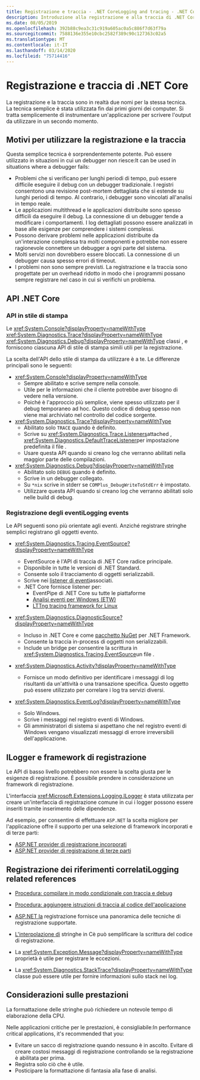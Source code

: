 ```yaml
---
title: Registrazione e traccia - .NET CoreLogging and tracing - .NET Core
description: Introduzione alla registrazione e alla traccia di .NET Core.An introduction to .NET Core logging and tracing.
ms.date: 08/05/2019
ms.openlocfilehash: 392b88c9ea3c31c919a605ac0a5c886f7d63f79a
ms.sourcegitcommit: 7588136e355e10cbc2582f389c90c127363c02a5
ms.translationtype: MT
ms.contentlocale: it-IT
ms.lasthandoff: 03/14/2020
ms.locfileid: "75714416"
---
```

# <a name="net-core-logging-and-tracing"></a>Registrazione e traccia di .NET Core

La registrazione e la traccia sono in realtà due nomi per la stessa tecnica. La tecnica semplice è stata utilizzata fin dai primi giorni dei computer. Si tratta semplicemente di instrumentare un'applicazione per scrivere l'output da utilizzare in un secondo momento.

## <a name="reasons-to-use-logging-and-tracing"></a>Motivi per utilizzare la registrazione e la traccia

Questa semplice tecnica è sorprendentemente potente. Può essere utilizzato in situazioni in cui un debugger non riesce:It can be used in situations where a debugger fails:

- Problemi che si verificano per lunghi periodi di tempo, può essere difficile eseguire il debug con un debugger tradizionale. I registri consentono una revisione post-mortem dettagliata che si estende su lunghi periodi di tempo. Al contrario, i debugger sono vincolati all'analisi in tempo reale.
- Le applicazioni multithread e le applicazioni distribuite sono spesso difficili da eseguire il debug.  La connessione di un debugger tende a modificare i comportamenti. I log dettagliati possono essere analizzati in base alle esigenze per comprendere i sistemi complessi.
- Possono derivare problemi nelle applicazioni distribuite da un'interazione complessa tra molti componenti e potrebbe non essere ragionevole connettere un debugger a ogni parte del sistema.
- Molti servizi non dovrebbero essere bloccati. La connessione di un debugger causa spesso errori di timeout.
- I problemi non sono sempre previsti. La registrazione e la traccia sono progettate per un overhead ridotto in modo che i programmi possano sempre registrare nel caso in cui si verifichi un problema.

## <a name="net-core-apis"></a>API .NET Core

### <a name="print-style-apis"></a>API in stile di stampa

Le <xref:System.Console?displayProperty=nameWithType> <xref:System.Diagnostics.Trace?displayProperty=nameWithType> <xref:System.Diagnostics.Debug?displayProperty=nameWithType> classi , e forniscono ciascuna API di stile di stampa simili utili per la registrazione.

La scelta dell'API dello stile di stampa da utilizzare è a te. Le differenze principali sono le seguenti:

- <xref:System.Console?displayProperty=nameWithType>
  - Sempre abilitato e scrive sempre nella console.
  - Utile per le informazioni che il cliente potrebbe aver bisogno di vedere nella versione.
  - Poiché è l'approccio più semplice, viene spesso utilizzato per il debug temporaneo ad hoc. Questo codice di debug spesso non viene mai archiviato nel controllo del codice sorgente.
- <xref:System.Diagnostics.Trace?displayProperty=nameWithType>
  - Abilitato solo `TRACE` quando è definito.
  - Scrive su <xref:System.Diagnostics.Trace.Listeners>attached , <xref:System.Diagnostics.DefaultTraceListener>per impostazione predefinita il file .
  - Usare questa API quando si creano log che verranno abilitati nella maggior parte delle compilazioni.
- <xref:System.Diagnostics.Debug?displayProperty=nameWithType>
  - Abilitato solo `DEBUG` quando è definito.
  - Scrive in un debugger collegato.
  - Su `*nix` scrive in stderr se `COMPlus_DebugWriteToStdErr` è impostato.
  - Utilizzare questa API quando si creano log che verranno abilitati solo nelle build di debug.

### <a name="logging-events"></a>Registrazione degli eventiLogging events

Le API seguenti sono più orientate agli eventi. Anziché registrare stringhe semplici registrano gli oggetti evento.

- <xref:System.Diagnostics.Tracing.EventSource?displayProperty=nameWithType>
  - EventSource è l'API di traccia di .NET Core radice principale.
  - Disponibile in tutte le versioni di .NET Standard.
  - Consente solo il tracciamento di oggetti serializzabili.
  - Scrive nei [listener di eventi](xref:System.Diagnostics.Tracing.EventListener)associati.
  - .NET Core fornisce listener per:
    - EventPipe di .NET Core su tutte le piattaforme
    - [Analisi eventi per Windows (ETW)](/windows/win32/etw/event-tracing-portal)
    - [LTTng tracing framework for Linux](https://lttng.org/)

- <xref:System.Diagnostics.DiagnosticSource?displayProperty=nameWithType>
  - Incluso in .NET Core e come [pacchetto NuGet](https://www.nuget.org/packages/System.Diagnostics.DiagnosticSource) per .NET Framework.
  - Consente la traccia in-process di oggetti non serializzabili.
  - Include un bridge per consentire la scrittura in <xref:System.Diagnostics.Tracing.EventSource>un file .

- <xref:System.Diagnostics.Activity?displayProperty=nameWithType>
  - Fornisce un modo definitivo per identificare i messaggi di log risultanti da un'attività o una transazione specifica. Questo oggetto può essere utilizzato per correlare i log tra servizi diversi.

- <xref:System.Diagnostics.EventLog?displayProperty=nameWithType>
  - Solo Windows.
  - Scrive i messaggi nel registro eventi di Windows.
  - Gli amministratori di sistema si aspettano che nel registro eventi di Windows vengano visualizzati messaggi di errore irreversibili dell'applicazione.

## <a name="ilogger-and-logging-frameworks"></a>ILogger e framework di registrazione

Le API di basso livello potrebbero non essere la scelta giusta per le esigenze di registrazione. È possibile prendere in considerazione un framework di registrazione.

L'interfaccia <xref:Microsoft.Extensions.Logging.ILogger> è stata utilizzata per creare un'interfaccia di registrazione comune in cui i logger possono essere inseriti tramite inserimento delle dipendenze.

Ad esempio, per consentire di effettuare `ASP.NET` la scelta migliore per l'applicazione offre il supporto per una selezione di framework incorporati e di terze parti:

- [ASP.NET provider di registrazione incorporati](/aspnet/core/fundamentals/logging/#built-in-logging-providers)
- [ASP.NET provider di registrazione di terze parti](/aspnet/core/fundamentals/logging/#third-party-logging-providers)

## <a name="logging-related-references"></a>Registrazione dei riferimenti correlatiLogging related references

- [Procedura: compilare in modo condizionale con traccia e debug](../../framework/debug-trace-profile/how-to-compile-conditionally-with-trace-and-debug.md)

- [Procedura: aggiungere istruzioni di traccia al codice dell'applicazione](../../framework/debug-trace-profile/how-to-add-trace-statements-to-application-code.md)

- [ASP.NET la](/aspnet/core/fundamentals/logging) registrazione fornisce una panoramica delle tecniche di registrazione supportate.

- [L'interpolazione di](../../csharp/language-reference/tokens/interpolated.md) stringhe in Cè può semplificare la scrittura del codice di registrazione.

- La <xref:System.Exception.Message?displayProperty=nameWithType> proprietà è utile per registrare le eccezioni.

- La <xref:System.Diagnostics.StackTrace?displayProperty=nameWithType> classe può essere utile per fornire informazioni sullo stack nei log.

## <a name="performance-considerations"></a>Considerazioni sulle prestazioni

La formattazione delle stringhe può richiedere un notevole tempo di elaborazione della CPU.

Nelle applicazioni critiche per le prestazioni, è consigliabile:In performance critical applications, it's recommended that you:

- Evitare un sacco di registrazione quando nessuno è in ascolto. Evitare di creare costosi messaggi di registrazione controllando se la registrazione è abilitata per prima.
- Registra solo ciò che è utile.
- Posticipare la formattazione di fantasia alla fase di analisi.
